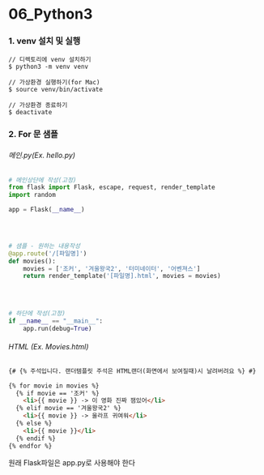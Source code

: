 # 06_Python3



### 1. venv 설치 및 실행

```shell
// 디렉토리에 venv 설치하기 
$ python3 -m venv venv

// 가상환경 실행하기(for Mac)
$ source venv/bin/activate

// 가상환경 종료하기
$ deactivate
```



### 2. For 문 샘플

###### 메인.py(Ex. hello.py)

```python
# 메인상단에 작성(고정)
from flask import Flask, escape, request, render_template
import random

app = Flask(__name__)



  
# 샘플 - 원하는 내용작성
@app.route('/[파일명]')
def movies():
    movies = ['조커', '겨울왕국2', '터미네이터', '어벤져스']
    return render_template('[파일명].html', movies = movies)

  
  
  
# 하단에 작성(고정)
if __name__ == "__main__":
    app.run(debug=True)
```

###### HTML (Ex. Movies.html)

```html
{# {% 주석입니다. 랜더템플릿 주석은 HTML랜더(화면에서 보여질때)시 날려버려요 %} #}

{% for movie in movies %}
  {% if movie == '조커' %}
  	<li>{{ movie }} -> 이 영화 진짜 잼있어</li>
  {% elif movie == '겨울왕국2' %}
  	<li>{{ movie }} -> 울라프 귀여워</li>
  {% else %}
  	<li>{{ movie }}</li>
  {% endif %}
{% endfor %}
```



원래 Flask파일은 app.py로 사용해야 한다

